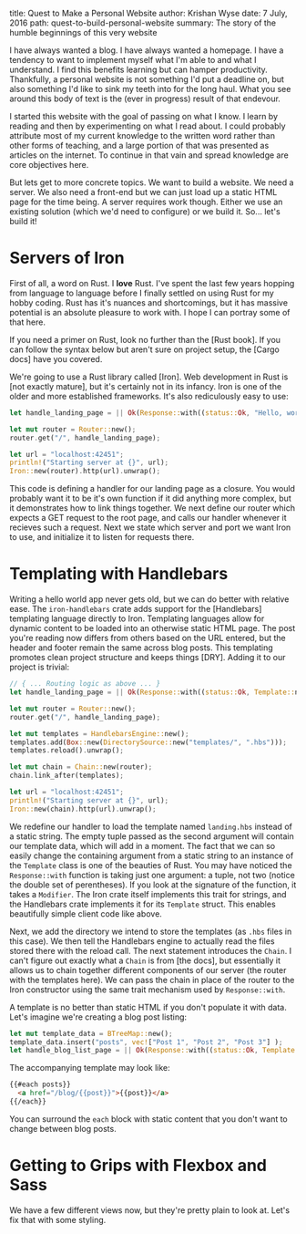 title: Quest to Make a Personal Website
author: Krishan Wyse
date: 7 July, 2016
path: quest-to-build-personal-website
summary: The story of the humble beginnings of this very website

I have always wanted a blog. I have always wanted a homepage. I have a tendency to want to implement myself what I'm able to and what I understand. I find this benefits learning but can hamper productivity. Thankfully, a personal website is not something I'd put a deadline on, but also something I'd like to sink my teeth into for the long haul. What you see around this body of text is the (ever in progress) result of that endevour.

I started this website with the goal of passing on what I know. I learn by reading and then by experimenting on what I read about. I could probably attribute most of my current knowledge to the written word rather than other forms of teaching, and a large portion of that was presented as articles on the internet. To continue in that vain and spread knowledge are core objectives here.

But lets get to more concrete topics. We want to build a website. We need a server. We also need a front-end but we can just load up a static HTML page for the time being. A server requires work though. Either we use an existing solution (which we'd need to configure) or we build it. So... let's build it!

# Servers of Iron

First of all, a word on Rust. I **love** Rust. I've spent the last few years hopping from language to language before I finally settled on using Rust for my hobby coding. Rust has it's nuances and shortcomings, but it has massive potential is an absolute pleasure to work with. I hope I can portray some of that here.

If you need a primer on Rust, look no further than the [Rust book]. If you can follow the syntax below but aren't sure on project setup, the [Cargo docs] have you covered.

We're going to use a Rust library called [Iron]. Web development in Rust is [not exactly mature], but it's certainly not in its infancy. Iron is one of the older and more established frameworks. It's also rediculously easy to use:

```rust
let handle_landing_page = || Ok(Response::with((status::Ok, "Hello, world!")));

let mut router = Router::new();
router.get("/", handle_landing_page);

let url = "localhost:42451";
println!("Starting server at {}", url);
Iron::new(router).http(url).unwrap();
```

This code is defining a handler for our landing page as a closure. You would probably want it to be it's own function if it did anything more complex, but it demonstrates how to link things together. We next define our router which expects a GET request to the root page, and calls our handler whenever it recieves such a request. Next we state which server and port we want Iron to use, and initialize it to listen for requests there.

# Templating with Handlebars

Writing a hello world app never gets old, but we can do better with relative ease. The `iron-handlebars` crate adds support for the [Handlebars] templating language directly to Iron. Templating languages allow for dynamic content to be loaded into an otherwise static HTML page. The post you're reading now differs from others based on the URL entered, but the header and footer remain the same across blog posts. This templating promotes clean project structure and keeps things [DRY]. Adding it to our project is trivial:

```rust
// { ... Routing logic as above ... }
let handle_landing_page = || Ok(Response::with((status::Ok, Template::new("landing", ()))));

let mut router = Router::new();
router.get("/", handle_landing_page);

let mut templates = HandlebarsEngine::new();
templates.add(Box::new(DirectorySource::new("templates/", ".hbs")));
templates.reload().unwrap();

let mut chain = Chain::new(router);
chain.link_after(templates);

let url = "localhost:42451";
println!("Starting server at {}", url);
Iron::new(chain).http(url).unwrap();
```

We redefine our handler to load the template named `landing.hbs` instead of a static string. The empty tuple passed as the second argument will contain our template data, which will add in a moment. The fact that we can so easily change the containing argument from a static string to an instance of the `Template` class is one of the beauties of Rust. You may have noticed the `Response::with` function is taking just one argument: a tuple, not two (notice the double set of perentheses). If you look at the signature of the function, it takes a `Modifier`. The Iron crate itself implements this trait for strings, and the Handlebars crate implements it for its `Template` struct. This enables beautifully simple client code like above. 

Next, we add the directory we intend to store the templates (as `.hbs` files in this case). We then tell the Handlebars engine to actually read the files stored there with the reload call. The next statement introduces the `Chain`. I can't figure out exactly what a `Chain` is from [the docs], but essentially it allows us to chain together different components of our server (the router with the templates here). We can pass the chain in place of the router to the Iron constructor using the same trait mechanism used by `Response::with`.

A template is no better than static HTML if you don't populate it with data. Let's imagine we're creating a blog post listing:

```rust
let mut template_data = BTreeMap::new();
template_data.insert("posts", vec!["Post 1", "Post 2", "Post 3"] );
let handle_blog_list_page = || Ok(Response::with((status::Ok, Template::new("landing", template_data))));
```

The accompanying template may look like:

```html
{{#each posts}}
  <a href="/blog/{{post}}">{{post}}</a>
{{/each}}
```

You can surround the `each` block with static content that you don't want to change between blog posts.

# Getting to Grips with Flexbox and Sass

We have a few different views now, but they're pretty plain to look at. Let's fix that with some styling.
